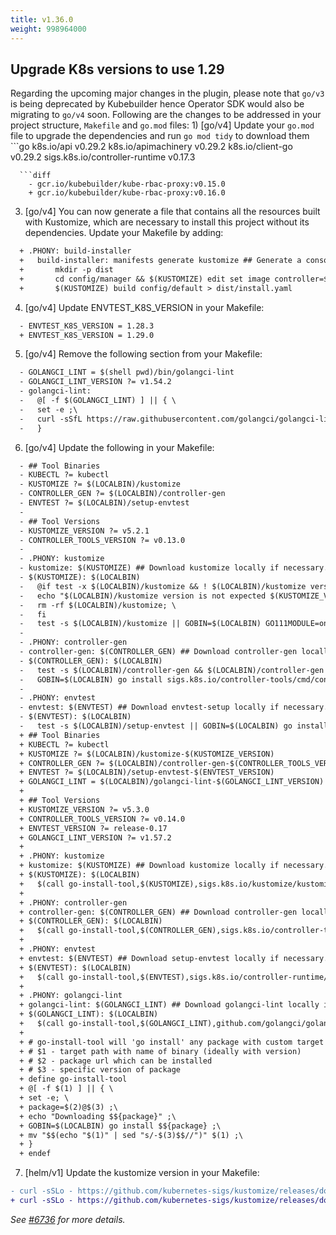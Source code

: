 ```yaml
---
title: v1.36.0
weight: 998964000
---
```


## Upgrade K8s versions to use 1.29

Regarding the upcoming major changes in the plugin, please note that `go/v3` is being deprecated by Kubebuilder hence Operator SDK would also be migrating to `go/v4` soon. Following are the changes to be addressed in your project structure, `Makefile` and `go.mod` files: 1) [go/v4] Update your `go.mod` file to upgrade the dependencies and run `go mod tidy` to download them ```go
  k8s.io/api v0.29.2
  k8s.io/apimachinery v0.29.2
  k8s.io/client-go v0.29.2
  sigs.k8s.io/controller-runtime v0.17.3
``` 2) [go/v4, helm/v1] The projects are now scaffolded with 0.16.0 version of kube-rbac-proxy. Modify the version of kube-rbac-proxy in the following scaffolded files: - config/default/manager_auth_proxy_patch.yaml     
  ```diff
    - gcr.io/kubebuilder/kube-rbac-proxy:v0.15.0
    + gcr.io/kubebuilder/kube-rbac-proxy:v0.16.0
  ```
3) [go/v4] You can now generate a file that contains all the resources built with Kustomize, which are necessary to install this project without its dependencies. Update your Makefile by adding: 
  ```diff
    + .PHONY: build-installer
    +   build-installer: manifests generate kustomize ## Generate a consolidated YAML with CRDs and deployment.
    +   	mkdir -p dist
    +   	cd config/manager && $(KUSTOMIZE) edit set image controller=${IMG}
    +   	$(KUSTOMIZE) build config/default > dist/install.yaml
  ```
4) [go/v4] Update ENVTEST_K8S_VERSION in your Makefile:
  ```diff
    - ENVTEST_K8S_VERSION = 1.28.3
    + ENVTEST_K8S_VERSION = 1.29.0
  ```
5) [go/v4] Remove the following section from your Makefile:
  ```diff
    - GOLANGCI_LINT = $(shell pwd)/bin/golangci-lint
    - GOLANGCI_LINT_VERSION ?= v1.54.2
    - golangci-lint:
    - 	@[ -f $(GOLANGCI_LINT) ] || { \
    - 	set -e ;\
    - 	curl -sSfL https://raw.githubusercontent.com/golangci/golangci-lint/master/install.sh | sh -s -- -b $(shell dirname $(GOLANGCI_LINT)) $(GOLANGCI_LINT_VERSION) ;\
    - 	}
  ```
6) [go/v4] Update the following in your Makefile:
  ```diff
    - ## Tool Binaries
    - KUBECTL ?= kubectl
    - KUSTOMIZE ?= $(LOCALBIN)/kustomize
    - CONTROLLER_GEN ?= $(LOCALBIN)/controller-gen
    - ENVTEST ?= $(LOCALBIN)/setup-envtest
    - 
    - ## Tool Versions
    - KUSTOMIZE_VERSION ?= v5.2.1
    - CONTROLLER_TOOLS_VERSION ?= v0.13.0
    - 
    - .PHONY: kustomize
    - kustomize: $(KUSTOMIZE) ## Download kustomize locally if necessary. If wrong version is installed, it will be removed before downloading.
    - $(KUSTOMIZE): $(LOCALBIN)
    -   @if test -x $(LOCALBIN)/kustomize && ! $(LOCALBIN)/kustomize version | grep -q $(KUSTOMIZE_VERSION); then \
    -   echo "$(LOCALBIN)/kustomize version is not expected $(KUSTOMIZE_VERSION). Removing it before installing."; \
    -   rm -rf $(LOCALBIN)/kustomize; \
    -   fi
    -   test -s $(LOCALBIN)/kustomize || GOBIN=$(LOCALBIN) GO111MODULE=on go install sigs.k8s.io/kustomize/kustomize/v5@$(KUSTOMIZE_VERSION)
    - 
    - .PHONY: controller-gen
    - controller-gen: $(CONTROLLER_GEN) ## Download controller-gen locally if necessary. If wrong version is installed, it will be overwritten.
    - $(CONTROLLER_GEN): $(LOCALBIN)
    -   test -s $(LOCALBIN)/controller-gen && $(LOCALBIN)/controller-gen --version | grep -q $(CONTROLLER_TOOLS_VERSION) || \
    -   GOBIN=$(LOCALBIN) go install sigs.k8s.io/controller-tools/cmd/controller-gen@$(CONTROLLER_TOOLS_VERSION)
    - 
    - .PHONY: envtest
    - envtest: $(ENVTEST) ## Download envtest-setup locally if necessary.
    - $(ENVTEST): $(LOCALBIN)
    -   test -s $(LOCALBIN)/setup-envtest || GOBIN=$(LOCALBIN) go install sigs.k8s.io/controller-runtime/tools/setup-envtest@latest
    + ## Tool Binaries
    + KUBECTL ?= kubectl
    + KUSTOMIZE ?= $(LOCALBIN)/kustomize-$(KUSTOMIZE_VERSION)
    + CONTROLLER_GEN ?= $(LOCALBIN)/controller-gen-$(CONTROLLER_TOOLS_VERSION)
    + ENVTEST ?= $(LOCALBIN)/setup-envtest-$(ENVTEST_VERSION)
    + GOLANGCI_LINT = $(LOCALBIN)/golangci-lint-$(GOLANGCI_LINT_VERSION)
    + 
    + ## Tool Versions
    + KUSTOMIZE_VERSION ?= v5.3.0
    + CONTROLLER_TOOLS_VERSION ?= v0.14.0
    + ENVTEST_VERSION ?= release-0.17
    + GOLANGCI_LINT_VERSION ?= v1.57.2
    + 
    + .PHONY: kustomize
    + kustomize: $(KUSTOMIZE) ## Download kustomize locally if necessary.
    + $(KUSTOMIZE): $(LOCALBIN)
    + 	$(call go-install-tool,$(KUSTOMIZE),sigs.k8s.io/kustomize/kustomize/v5,$(KUSTOMIZE_VERSION))
    + 
    + .PHONY: controller-gen
    + controller-gen: $(CONTROLLER_GEN) ## Download controller-gen locally if necessary.
    + $(CONTROLLER_GEN): $(LOCALBIN)
    + 	$(call go-install-tool,$(CONTROLLER_GEN),sigs.k8s.io/controller-tools/cmd/controller-gen,$(CONTROLLER_TOOLS_VERSION))
    + 
    + .PHONY: envtest
    + envtest: $(ENVTEST) ## Download setup-envtest locally if necessary.
    + $(ENVTEST): $(LOCALBIN)
    + 	$(call go-install-tool,$(ENVTEST),sigs.k8s.io/controller-runtime/tools/setup-envtest,$(ENVTEST_VERSION))
    + 
    + .PHONY: golangci-lint
    + golangci-lint: $(GOLANGCI_LINT) ## Download golangci-lint locally if necessary.
    + $(GOLANGCI_LINT): $(LOCALBIN)
    + 	$(call go-install-tool,$(GOLANGCI_LINT),github.com/golangci/golangci-lint/cmd/golangci-lint,${GOLANGCI_LINT_VERSION})
    + 
    + # go-install-tool will 'go install' any package with custom target and name of binary, if it doesn't exist
    + # $1 - target path with name of binary (ideally with version)
    + # $2 - package url which can be installed
    + # $3 - specific version of package
    + define go-install-tool
    + @[ -f $(1) ] || { \
    + set -e; \
    + package=$(2)@$(3) ;\
    + echo "Downloading $${package}" ;\
    + GOBIN=$(LOCALBIN) go install $${package} ;\
    + mv "$$(echo "$(1)" | sed "s/-$(3)$$//")" $(1) ;\
    + }
    + endef
  ```
7) [helm/v1] Update the kustomize version in your Makefile:
  ```diff
  - curl -sSLo - https://github.com/kubernetes-sigs/kustomize/releases/download/kustomize/v5.2.1/kustomize_v5.2.1_$(OS)_$(ARCH).tar.gz | \
  + curl -sSLo - https://github.com/kubernetes-sigs/kustomize/releases/download/kustomize/v5.3.0/kustomize_v5.3.0_$(OS)_$(ARCH).tar.gz | \
  ```

_See [#6736](https://github.com/operator-framework/operator-sdk/pull/6736) for more details._
